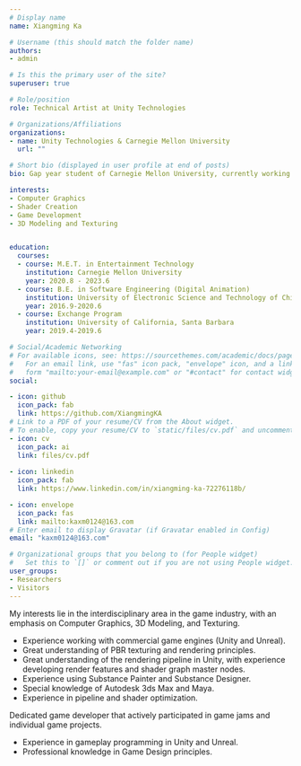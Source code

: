 ```yaml
---
# Display name
name: Xiangming Ka

# Username (this should match the folder name)
authors:
- admin

# Is this the primary user of the site?
superuser: true

# Role/position
role: Technical Artist at Unity Technologies

# Organizations/Affiliations
organizations:
- name: Unity Technologies & Carnegie Mellon University
  url: ""

# Short bio (displayed in user profile at end of posts)
bio: Gap year student of Carnegie Mellon University, currently working at Unity Technologies Shanghai. Experienced Technical Artist and Game Developer.

interests:
- Computer Graphics
- Shader Creation
- Game Development
- 3D Modeling and Texturing


education:
  courses:
  - course: M.E.T. in Entertainment Technology
    institution: Carnegie Mellon University
    year: 2020.8 - 2023.6
  - course: B.E. in Software Engineering (Digital Animation)
    institution: University of Electronic Science and Technology of China
    year: 2016.9-2020.6
  - course: Exchange Program
    institution: University of California, Santa Barbara
    year: 2019.4-2019.6

# Social/Academic Networking
# For available icons, see: https://sourcethemes.com/academic/docs/page-builder/#icons
#   For an email link, use "fas" icon pack, "envelope" icon, and a link in the
#   form "mailto:your-email@example.com" or "#contact" for contact widget.
social:

- icon: github
  icon_pack: fab
  link: https://github.com/XiangmingKA
# Link to a PDF of your resume/CV from the About widget.
# To enable, copy your resume/CV to `static/files/cv.pdf` and uncomment the lines below.
- icon: cv
  icon_pack: ai
  link: files/cv.pdf
  
- icon: linkedin
  icon_pack: fab
  link: https://www.linkedin.com/in/xiangming-ka-72276118b/

- icon: envelope
  icon_pack: fas
  link: mailto:kaxm0124@163.com
# Enter email to display Gravatar (if Gravatar enabled in Config)
email: "kaxm0124@163.com"

# Organizational groups that you belong to (for People widget)
#   Set this to `[]` or comment out if you are not using People widget.
user_groups:
- Researchers
- Visitors
---
```


My interests lie in the interdisciplinary area in the game industry, with an emphasis on Computer Graphics, 3D Modeling, and Texturing. 

- Experience working with commercial game engines (Unity and Unreal).
- Great understanding of PBR texturing and rendering principles.
- Great understanding of the rendering pipeline in Unity, with experience developing render features and shader graph master nodes. 
- Experience using Substance Painter and Substance Designer.
- Special knowledge of Autodesk 3ds Max and Maya.
- Experience in pipeline and shader optimization. 

Dedicated game developer that actively participated in game jams and individual game projects.

- Experience in gameplay programming in Unity and Unreal.
- Professional knowledge in Game Design principles.
